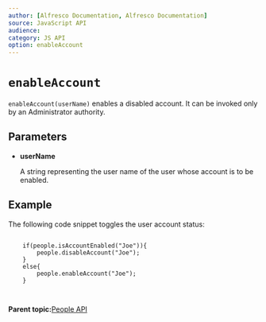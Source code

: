 ```yaml
---
author: [Alfresco Documentation, Alfresco Documentation]
source: JavaScript API
audience: 
category: JS API
option: enableAccount
---
```


# `enableAccount`

`enableAccount(userName)` enables a disabled account. It can be invoked only by an Administrator authority.

## Parameters

-   **userName**

    A string representing the user name of the user whose account is to be enabled.


## Example

The following code snippet toggles the user account status:

```

    if(people.isAccountEnabled("Joe")){
        people.disableAccount("Joe");        
    }
    else{
        people.enableAccount("Joe");
    }

      
```

**Parent topic:**[People API](../references/API-JS-People.md)

